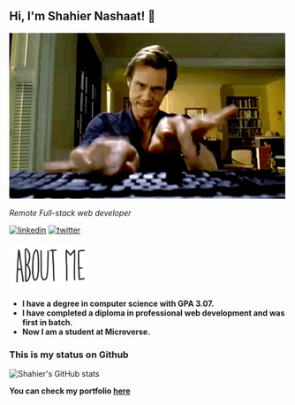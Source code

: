 ## Hi, I'm Shahier Nashaat! :wave:


![Hard coding](./giphy-2-1.gif)

*Remote Full-stack web developer*

[![linkedin](https://img.shields.io/badge/LinkedIn-0077B5?style=for-the-badge&logo=linkedin&logoColor=white)](https://www.linkedin.com/in/shahier-nashaat-73519313a/)
[![twitter](https://img.shields.io/badge/Twitter-1DA1F2?style=for-the-badge&logo=twitter&logoColor=white)](https://twitter.com/ShahierN)


<img src="./About Me.gif" width="150px" >

- **I have a degree in computer science with GPA 3.07.**
- **I have completed a diploma in professional web development and was first in batch.**
- **Now I am a student at Microverse.**

### This is my status on Github

![Shahier's GitHub stats](https://github-readme-stats.vercel.app/api?username=ShahierNashaat&show_icons=true&theme=radical)


**You can check my portfolio [here](https://shahiernashaat.github.io/Portfolio/)**
